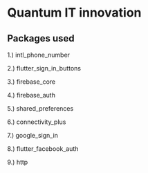 # Quantum IT innovation


## Packages used

1.) intl_phone_number

2.) flutter_sign_in_buttons

3.) firebase_core

4.) firebase_auth

5.) shared_preferences

6.) connectivity_plus

7.) google_sign_in

8.) flutter_facebook_auth

9.) http
